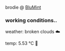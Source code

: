 brodie @ [BluMint](https://www.linkedin.com/company/blumint-io/)

<!--weather_start-->
### working conditions..

weather: broken clouds ☁️

temp: 5.53 °C 🧥

<!--weather_end-->
